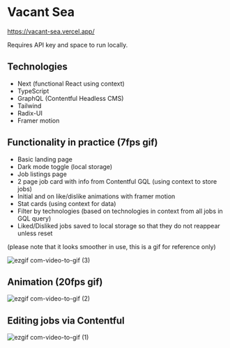 # Vacant Sea

https://vacant-sea.vercel.app/

Requires API key and space to run locally.

## Technologies

- Next (functional React using context)
- TypeScript
- GraphQL (Contentful Headless CMS)
- Tailwind
- Radix-UI
- Framer motion

## Functionality in practice (7fps gif)
- Basic landing page
- Dark mode toggle (local storage)
- Job listings page
- 2 page job card with info from Contentful GQL (using context to store jobs)
- Initial and on like/dislike animations with framer motion
- Stat cards (using context for data)
- Filter by technologies (based on technologies in context from all jobs in GQL query)
- Liked/Disliked jobs saved to local storage so that they do not reappear unless reset

(please note that it looks smoother in use, this is a gif for reference only)

![ezgif com-video-to-gif (3)](https://github.com/lukes-code/Vacant-Sea/assets/21207597/da582253-a9b1-4445-b166-16f4033303ee)


## Animation (20fps gif)

![ezgif com-video-to-gif (2)](https://github.com/lukes-code/Vacant-Sea/assets/21207597/d615a885-dc5e-49c5-9f3c-c99cc80464d3)

## Editing jobs via Contentful

![ezgif com-video-to-gif (1)](https://github.com/lukes-code/vacant-sea/assets/21207597/e2ccfa64-684b-4f8d-a1b0-cd99c539ed0e)
